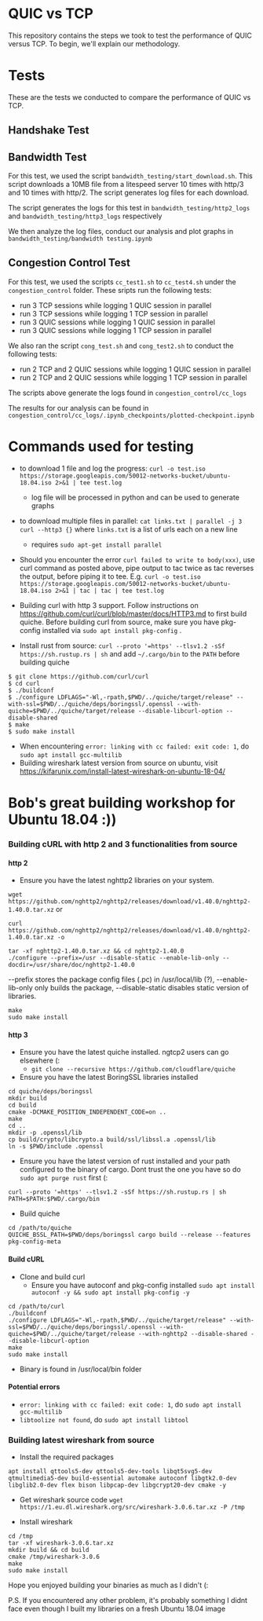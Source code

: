 # QUIC vs TCP
This repository contains the steps we took to test the performance of QUIC versus TCP. To begin, we'll explain our methodology.

# Tests
These are the tests we conducted to compare the performance of QUIC vs TCP.
## Handshake Test

## Bandwidth Test
For this test, we used the script `bandwidth_testing/start_download.sh`. This script downloads a 10MB file from a litespeed server 10 times with http/3 and 10 times with http/2. The script generates log files for each download.

The script generates the logs for this test in `bandwidth_testing/http2_logs` and `bandwidth_testing/http3_logs` respectively

We then analyze the log files, conduct our analysis and plot graphs in `bandwidth_testing/bandwidth testing.ipynb`

## Congestion Control Test
For this test, we used the scripts `cc_test1.sh` to `cc_test4.sh` under the `congestion_control` folder. These sripts run the following tests:
* run 3 TCP sessions while logging 1 QUIC session in parallel
* run 3 TCP sessions while logging 1 TCP session in parallel
* run 3 QUIC sessions while logging 1 QUIC session in parallel
* run 3 QUIC sessions while logging 1 TCP session in parallel

We also ran the script `cong_test.sh` and `cong_test2.sh` to conduct the following tests:
* run 2 TCP and 2 QUIC sessions while logging 1 QUIC session in parallel
* run 2 TCP and 2 QUIC sessions while logging 1 TCP session in parallel

The scripts above generate the logs found in `congestion_control/cc_logs`

The results for our analysis can be found in `congestion_control/cc_logs/.ipynb_checkpoints/plotted-checkpoint.ipynb`

# Commands used for testing
* to download 1 file and log the progress: `curl -o test.iso https://storage.googleapis.com/50012-networks-bucket/ubuntu-18.04.iso 2>&1 | tee test.log`
    * log file will be processed in python and can be used to generate graphs

* to download multiple files in parallel: `cat links.txt | parallel -j 3 curl --http3 {}` where `links.txt` is a list of urls each on a new line
    * requires `sudo apt-get install parallel`
* Should you encounter the error ```curl failed to write to body(xxx)```, use curl command as posted above, pipe output to tac twice as tac reverses the output, before piping it to tee. E.g. `curl -o test.iso https://storage.googleapis.com/50012-networks-bucket/ubuntu-18.04.iso 2>&1 | tac | tac | tee test.log`

* Building curl with http 3 support. Follow instructions on https://github.com/curl/curl/blob/master/docs/HTTP3.md to first build quiche. Before building curl from source, make sure you have pkg-config installed via `sudo apt install pkg-config` .

* Install rust from source: `curl --proto '=https' --tlsv1.2 -sSf https://sh.rustup.rs | sh` and add `~/.cargo/bin` to the `PATH` before building quiche
```
$ git clone https://github.com/curl/curl
$ cd curl
$ ./buildconf
$ ./configure LDFLAGS="-Wl,-rpath,$PWD/../quiche/target/release" --with-ssl=$PWD/../quiche/deps/boringssl/.openssl --with-quiche=$PWD/../quiche/target/release --disable-libcurl-option --disable-shared
$ make
$ sudo make install
```
* When encountering ```error: linking with cc failed: exit code: 1```, do ```sudo apt install gcc-multilib```
* Building wireshark latest version from source on ubuntu, visit https://kifarunix.com/install-latest-wireshark-on-ubuntu-18-04/

# Bob's great building workshop for Ubuntu 18.04 :))

### Building cURL with http 2 and 3 functionalities from source 
#### http 2
* Ensure you have the latest nghttp2 libraries on your system.

```wget https://github.com/nghttp2/nghttp2/releases/download/v1.40.0/nghttp2-1.40.0.tar.xz``` or 

```curl https://github.com/nghttp2/nghttp2/releases/download/v1.40.0/nghttp2-1.40.0.tar.xz -o```
```
tar -xf nghttp2-1.40.0.tar.xz && cd nghttp2-1.40.0
./configure --prefix=/usr --disable-static --enable-lib-only --docdir=/usr/share/doc/nghttp2-1.40.0
```
--prefix stores the package config files (.pc) in /usr/local/lib (?), --enable-lib-only only builds the package, --disable-static disables static version of libraries.
```
make
sudo make install
```
#### http 3
* Ensure you have the latest quiche installed. ngtcp2 users can go elsewhere (:
   * ```git clone --recursive https://github.com/cloudflare/quiche```
* Ensure you have the latest BoringSSL libraries installed
```
cd quiche/deps/boringssl
mkdir build
cd build
cmake -DCMAKE_POSITION_INDEPENDENT_CODE=on ..
make
cd ..
mkdir -p .openssl/lib
cp build/crypto/libcrypto.a build/ssl/libssl.a .openssl/lib
ln -s $PWD/include .openssl
```
* Ensure you have the latest version of rust installed and your path configured to the binary of cargo. Dont trust the one you have so do ```sudo apt purge rust``` first (:
```
curl --proto '=https' --tlsv1.2 -sSf https://sh.rustup.rs | sh
PATH=$PATH:$PWD/.cargo/bin
```
* Build quiche
```
cd /path/to/quiche
QUICHE_BSSL_PATH=$PWD/deps/boringssl cargo build --release --features pkg-config-meta
```

#### Build cURL
* Clone and build curl
   * Ensure you have autoconf and pkg-config installed ```sudo apt install autoconf -y && sudo apt install pkg-config -y``` 
```
cd /path/to/curl
./buildconf
./configure LDFLAGS="-Wl,-rpath,$PWD/../quiche/target/release" --with-ssl=$PWD/../quiche/deps/boringssl/.openssl --with-quiche=$PWD/../quiche/target/release --with-nghttp2 --disable-shared --disable-libcurl-option
make
sudo make install
```
* Binary is found in /usr/local/bin folder
#### Potential errors
* ```error: linking with cc failed: exit code: 1```, do ```sudo apt install gcc-multilib```
* ```libtoolize not found```, do ```sudo apt install libtool```

### Building latest wireshark from source
* Install the required packages
```
apt install qttools5-dev qttools5-dev-tools libqt5svg5-dev qtmultimedia5-dev build-essential automake autoconf libgtk2.0-dev libglib2.0-dev flex bison libpcap-dev libgcrypt20-dev cmake -y
```

* Get wireshark source code
```wget https://1.eu.dl.wireshark.org/src/wireshark-3.0.6.tar.xz -P /tmp```

* Install wireshark
```
cd /tmp
tar -xf wireshark-3.0.6.tar.xz
mkdir build && cd build
cmake /tmp/wireshark-3.0.6
make
sudo make install
```
Hope you enjoyed building your binaries as much as I didn't (:

P.S. If you encountered any other problem, it's probably something I didnt face even though I built my libraries on a fresh Ubuntu 18.04 image
